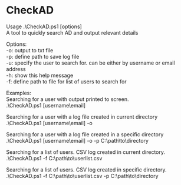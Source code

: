 # CheckAD
Usage .\CheckAD.ps1 [options] <br>
A tool to quickly search AD and output relevant details<br>

Options: <br>
  -o: output to txt file <br>
  -p: define path to save log file <br>
  -u: specify the user to search for. can be either by username or email address <br>
  -h: show this help message <br>
  -f: define path to file for list of users to search for <br>

Examples: <br>
Searching for a user with output printed to screen. <br>
.\CheckAD.ps1 [username\email] <br>

Searching for a user with a log file created in current directory <br>
.\CheckAD.ps1 [username\email] -o <br>

Searching for a user with a log file created in a specific directory <br>
.\CheckAD.ps1 [username\email] -o -p C:\path\to\directory <br>

Searching for a list of users. CSV log created in current directory. <br>
.\CheckAD.ps1 -f C:\path\to\userlist.csv <br>

Searching for a list of users. CSV log created in specific directory. <br>
.\CheckAD.ps1 -f C:\path\to\userlist.csv -p C:\path\to\directory <br>
